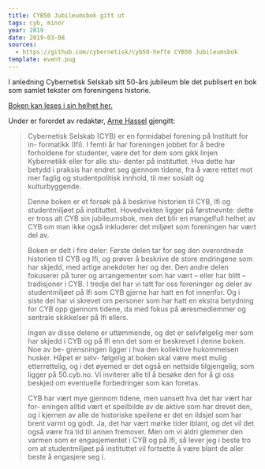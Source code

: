 ```yaml
---
title: CYB50 Jubileumsbok gitt ut
tags: cyb, minor
year: 2019
date: 2019-03-08
sources:
  - https://github.com/cybernetisk/cyb50-hefte CYB50 Jubileumsbok
template: event.pug
---
```


I anledning Cybernetisk Selskab sitt 50-års jubileum ble det publisert en bok som samlet tekster om foreningens historie.

[Boken kan leses i sin helhet her.](./cyb50-bok.pdf)

Under er forordet av redaktør, [Arne Hassel](../../person/arnehass) gjengitt:

> Cybernetisk Selskab (CYB) er en formidabel forening på Institutt for in- formatikk (Ifi). I femti år har foreningen jobbet for å bedre forholdene for studenter, være det for dem som gikk linjen Kybernetikk eller for alle stu- denter på instituttet. Hva dette har betydd i praksis har endret seg gjennom tidene, fra å være rettet mot mer faglig og studentpolitisk innhold, til mer sosialt og kulturbyggende.
>
>  Denne boken er et forsøk på å beskrive historien til CYB, Ifi og studentmiljøet på instituttet. Hovedvekten ligger på førstnevnte: dette er tross alt CYB sin jubileumsbok, men det blir en mangelfull helhet av CYB om man ikke også inkluderer det miljøet som foreningen har vært del av.
>
>  Boken er delt i fire deler: Første delen tar for seg den overordnede historien til CYB og Ifi, og prøver å beskrive de store endringene som har skjedd, med artige anekdoter her og der. Den andre delen fokuserer på turer og arrangementer som har vært – eller har blitt – tradisjoner i CYB. I tredje del har vi tatt for oss foreninger og deler av studentmiljøet på Ifi som CYB gjerne har hatt en fot innenfor. Og i siste del har vi skrevet om personer som har hatt en ekstra betydning for CYB opp gjennom tidene, da med fokus på æresmedlemmer og sentrale skikkelser på Ifi ellers.
>
>  Ingen av disse delene er uttømmende, og det er selvfølgelig mer som har skjedd i CYB og på Ifi enn det som er beskrevet i denne boken. Noe av be- grensningen ligger i hva den kollektive hukommelsen husker. Håpet er selv- følgelig at boken skal være mest mulig etterrettelig, og i det øyemed er det også en nettside tilgjengelig, som ligger på 50.cyb.no. Vi inviterer alle til å besøke den for å gi oss beskjed om eventuelle forbedringer som kan foretas.
>
>  CYB har vært mye gjennom tidene, men uansett hva det har vært har for- eningen alltid vært et speilbilde av de aktive som har drevet den, og i kjernen av alle de historiske speilene er det en ildsjel som har brent varmt og godt. Ja, det har vært mørke tider iblant, og det vil det også være fra tid til annen fremover. Men om vi aldri glemmer den varmen som er engasjementet i CYB og på Ifi, så lever jeg i beste tro om at studentmiljøet på instituttet vil fortsette å være blant de aller beste å engasjere seg i.